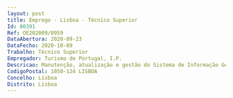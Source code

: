 ```yaml
--- 
layout: post
title: Emprego - Lisboa - Técnico Superior
Id: 80391
Ref: OE202009/0959
DataAbertura: 2020-09-23
DataFecho: 2020-10-09
Trabalho: Técnico Superior
Empregador: Turismo de Portugal, I.P.
Descricao: Manutenção, atualização e gestão do Sistema de Informação Geográfica do Turismo de Portugal. Responsável pelas tarefas de atualização da informação georreferenciada e alfanumérica. Assegurar a disponibilização da informação necessária à resposta das solicitações internas e externas relativas à informação georreferenciada. Responsável pelo suporte técnico.
CodigoPostal: 1050-124 LISBOA
Concelho: Lisboa
Distrito: Lisboa
--- 
```

